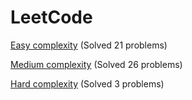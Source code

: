 # LeetCode

[Easy complexity](Easy/) (Solved 21 problems)

[Medium complexity](Medium/) (Solved 26 problems)

[Hard complexity](Hard/) (Solved 3 problems)
